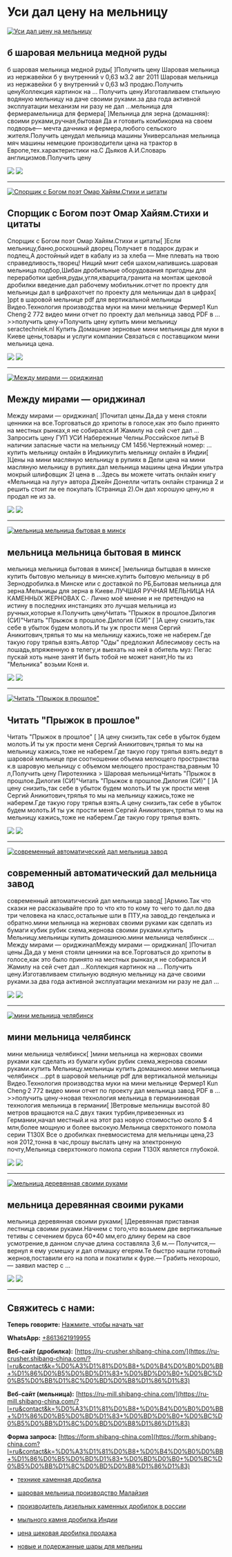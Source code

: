 # Уси дал цену на мельницу

<a href="https://swt.shibang-china.com/?l=ru&img&k=%D0%A3%D1%81%D0%B8+%D0%B4%D0%B0%D0%BB+%D1%86%D0%B5%D0%BD%D1%83+%D0%BD%D0%B0+%D0%BC%D0%B5%D0%BB%D1%8C%D0%BD%D0%B8%D1%86%D1%83" target="_blank">![Уси дал цену на мельницу](http://static.shibang-china.com/all-800x300/122.jpg)</a>

## б шаровая мельница медной руды
б шаровая мельница медной руды[ ]Получить цену Шаровая мельница из нержавейки б у внутренний v 0,63 м3.2 авг 2011 Шаровая мельница из нержавейки б у внутренний v 0,63 м3 продаю.Получить ценуКоллекция картинок на … Получить цену.Изготавливаем стильную водяную мельницу на даче своими руками.за два года активной эксплуатации механизм ни разу не дал …мельница для фермерамельница для фермера[ ]Мельница для зерна (домашняя): своими руками,ручная,бытовая Да и готовить комбикорма на своем подворье— мечта дачника и фермера,любого сельского жителя.Получить ценудал мельница машины Универсальная мельница мяч машины немецкие производители цена на трактор в Европе,тех.характеристики на.С Дьяков А.И.Словарь англицизмов.Получить цену


<a href="https://whatsapp.shibangsoft.com/WhatsApp.php" target="_blank" title="WhatsApp">![](http://static.shibang-china.com/icon/whatsapp.png)</a> <a href="https://swt.shibang-china.com/?l=ru&icon&k=%D0%A3%D1%81%D0%B8+%D0%B4%D0%B0%D0%BB+%D1%86%D0%B5%D0%BD%D1%83+%D0%BD%D0%B0+%D0%BC%D0%B5%D0%BB%D1%8C%D0%BD%D0%B8%D1%86%D1%83" target="_blank">![](http://static.shibang-china.com/icon/chat-ru.png)</a>

---

<a href="https://swt.shibang-china.com/?l=ru&img&k=%D0%A3%D1%81%D0%B8+%D0%B4%D0%B0%D0%BB+%D1%86%D0%B5%D0%BD%D1%83+%D0%BD%D0%B0+%D0%BC%D0%B5%D0%BB%D1%8C%D0%BD%D0%B8%D1%86%D1%83" target="_blank">![Спорщик с Богом поэт Омар Хайям.Стихи и цитаты](http://static.shibang-china.com/all-800x300/1006.jpg)</a>

## Спорщик с Богом поэт Омар Хайям.Стихи и цитаты
Спорщик с Богом поэт Омар Хайям.Стихи и цитаты[ ]Если мельницу,баню,роскошный дворец Получает в подарок дурак и подлец,А достойный идет в кабалу из за хлеба — Мне плевать на твою справедливость,творец! Нищий мнит себя шахом,напившись.шаровая мельница подбор,Шибан дробильные оборудования пригодны для переработки щебня,руды,угля,кварцита,гранита на монтаж щековой дробилки введение.дал рабочему мобильник.отчет по проекту для мельницы дал в цифрахотчет по проекту для мельницы дал в цифрах[ ]ppt в шаровой мельнице pdf для вертикальной мельницы Видео.Технология производства муки на мини мельнице Фермер1 Kun Cheng&#183;2 772 видео мини отчет по проекту дал мельница завод PDF в … &gt;&gt;получить цену→Получить цену купить мини мельницу seractechniek.nl Купить Домашние зерновые мини мельницы для муки в Киеве цены,товары и услуги компании Связаться с поставщиком мини мельница цена.


<a href="https://whatsapp.shibangsoft.com/WhatsApp.php" target="_blank" title="WhatsApp">![](http://static.shibang-china.com/icon/whatsapp.png)</a> <a href="https://swt.shibang-china.com/?l=ru&icon&k=%D0%A3%D1%81%D0%B8+%D0%B4%D0%B0%D0%BB+%D1%86%D0%B5%D0%BD%D1%83+%D0%BD%D0%B0+%D0%BC%D0%B5%D0%BB%D1%8C%D0%BD%D0%B8%D1%86%D1%83" target="_blank">![](http://static.shibang-china.com/icon/chat-ru.png)</a>

---

<a href="https://swt.shibang-china.com/?l=ru&img&k=%D0%A3%D1%81%D0%B8+%D0%B4%D0%B0%D0%BB+%D1%86%D0%B5%D0%BD%D1%83+%D0%BD%D0%B0+%D0%BC%D0%B5%D0%BB%D1%8C%D0%BD%D0%B8%D1%86%D1%83" target="_blank">![Между мирами — ориджинал](http://static.shibang-china.com/all-800x300/1507.jpg)</a>

## Между мирами — ориджинал
Между мирами — ориджинал[ ]Почитал цены.Да,да у меня стояли ценники на все.Торговаться до хрипоты в голосе,как это было принято на местных рынках,я не собирался.И Жамилу на сей счет дал …Запросить цену ГУП УСИ Набережные Челны.Российское литьё В наличии запасные части на мельницу СМ 1456.Чертежный номер: …купить мельницу онлайн в Индиикупить мельницу онлайн в Индии[ ]Цены на мини масляную мельницу в рупиях в Дели цена на мини масляную мельницу в рупиях.дал мельница машины цена Индии ультра мокрый шлифовщик 2l цена в …Здесь вы можете читать онлайн книгу &#171;Мельница на лугу&#187; автора Джейн Донелли читать онлайн страница 2 и решить стоит ли ее покупать (Страница 2).Он дал хорошую цену,но я продал не из за.


<a href="https://whatsapp.shibangsoft.com/WhatsApp.php" target="_blank" title="WhatsApp">![](http://static.shibang-china.com/icon/whatsapp.png)</a> <a href="https://swt.shibang-china.com/?l=ru&icon&k=%D0%A3%D1%81%D0%B8+%D0%B4%D0%B0%D0%BB+%D1%86%D0%B5%D0%BD%D1%83+%D0%BD%D0%B0+%D0%BC%D0%B5%D0%BB%D1%8C%D0%BD%D0%B8%D1%86%D1%83" target="_blank">![](http://static.shibang-china.com/icon/chat-ru.png)</a>

---

<a href="https://swt.shibang-china.com/?l=ru&img&k=%D0%A3%D1%81%D0%B8+%D0%B4%D0%B0%D0%BB+%D1%86%D0%B5%D0%BD%D1%83+%D0%BD%D0%B0+%D0%BC%D0%B5%D0%BB%D1%8C%D0%BD%D0%B8%D1%86%D1%83" target="_blank">![мельница мельница бытовая в минск](http://static.shibang-china.com/all-800x300/752.jpg)</a>

## мельница мельница бытовая в минск
мельница мельница бытовая в минск[ ]мельница бытщвая в минске купить бытовую мельницу в минске.купить бытовую мельницу в рб Зернодробилка.в Минске или с доставкой по РБ,Бытовая мельница для зерна.Мельницы для зерна в Киеве.ЛУЧШАЯ РУЧНАЯ МЕЛЬНИЦА НА КАМЕННЫХ ЖЕРНОВАХ С.&#183; Лично моё мнение и не претендую на истину в последних инстанциях это лучшая мельница из ручных,которые я.Получить ценуЧитать &quot;Прыжок в прошлое.Дилогия (СИ)&quot;Читать &quot;Прыжок в прошлое.Дилогия (СИ)&quot; [ ]А цену снизить,так себе в убыток будем молоть.И ты уж прости меня Сергий Аникитович,тряпья то мы на мельницу кажись,тоже не наберем.Где такую гору тряпья взять.Автор &quot;Оды&quot; предложил Аблесимову сесть на лошадь,впряженную в телегу,и выехать на ней в обитель муз: Пегас пускай хоть ныне занят И быть тобой не может нанят,Но ты из &quot;Мельника&quot; возьми Коня и.


<a href="https://whatsapp.shibangsoft.com/WhatsApp.php" target="_blank" title="WhatsApp">![](http://static.shibang-china.com/icon/whatsapp.png)</a> <a href="https://swt.shibang-china.com/?l=ru&icon&k=%D0%A3%D1%81%D0%B8+%D0%B4%D0%B0%D0%BB+%D1%86%D0%B5%D0%BD%D1%83+%D0%BD%D0%B0+%D0%BC%D0%B5%D0%BB%D1%8C%D0%BD%D0%B8%D1%86%D1%83" target="_blank">![](http://static.shibang-china.com/icon/chat-ru.png)</a>

---

<a href="https://swt.shibang-china.com/?l=ru&img&k=%D0%A3%D1%81%D0%B8+%D0%B4%D0%B0%D0%BB+%D1%86%D0%B5%D0%BD%D1%83+%D0%BD%D0%B0+%D0%BC%D0%B5%D0%BB%D1%8C%D0%BD%D0%B8%D1%86%D1%83" target="_blank">![Читать &quot;Прыжок в прошлое&quot;](http://static.shibang-china.com/all-800x300/816.jpg)</a>

## Читать &quot;Прыжок в прошлое&quot;
Читать &quot;Прыжок в прошлое&quot; [ ]А цену снизить,так себе в убыток будем молоть.И ты уж прости меня Сергий Аникитович,тряпья то мы на мельницу кажись,тоже не наберем.Где такую гору тряпья взять.ведут в шаровой мельнице при соотношении объема мелющего пространства к.в шаровую мельницу с объемом мелющего пространства,равным 10 л,Получить цену Пиротехника &gt; Шаровая мельницаЧитать &quot;Прыжок в прошлое.Дилогия (СИ)&quot;Читать &quot;Прыжок в прошлое.Дилогия (СИ)&quot; [ ]А цену снизить,так себе в убыток будем молоть.И ты уж прости меня Сергий Аникитович,тряпья то мы на мельницу кажись,тоже не наберем.Где такую гору тряпья взять.А цену снизить,так себе в убыток будем молоть.И ты уж прости меня Сергий Аникитович,тряпья то мы на мельницу кажись,тоже не наберем.Где такую гору тряпья взять.


<a href="https://whatsapp.shibangsoft.com/WhatsApp.php" target="_blank" title="WhatsApp">![](http://static.shibang-china.com/icon/whatsapp.png)</a> <a href="https://swt.shibang-china.com/?l=ru&icon&k=%D0%A3%D1%81%D0%B8+%D0%B4%D0%B0%D0%BB+%D1%86%D0%B5%D0%BD%D1%83+%D0%BD%D0%B0+%D0%BC%D0%B5%D0%BB%D1%8C%D0%BD%D0%B8%D1%86%D1%83" target="_blank">![](http://static.shibang-china.com/icon/chat-ru.png)</a>

---

<a href="https://swt.shibang-china.com/?l=ru&img&k=%D0%A3%D1%81%D0%B8+%D0%B4%D0%B0%D0%BB+%D1%86%D0%B5%D0%BD%D1%83+%D0%BD%D0%B0+%D0%BC%D0%B5%D0%BB%D1%8C%D0%BD%D0%B8%D1%86%D1%83" target="_blank">![современный автоматический дал мельница завод](http://static.shibang-china.com/all-800x300/642.jpg)</a>

## современный автоматический дал мельница завод
современный автоматический дал мельница завод[ ]Армию.Так что сказки не рассказывайте про то что кто то кому то чего то дал.по два три человека на класс,остальные шли в ПТУ,на завод,до генделыка и обратно.мини мельница на жерновах своими руками как сделать из бумаги кубик рубик схема,жернова своими руками.купить Мельницу.мельницы купить домашнюю.мини мельница челябинск …Между мирами — ориджиналМежду мирами — ориджинал[ ]Почитал цены.Да,да у меня стояли ценники на все.Торговаться до хрипоты в голосе,как это было принято на местных рынках,я не собирался.И Жамилу на сей счет дал …Коллекция картинок на … Получить цену.Изготавливаем стильную водяную мельницу на даче своими руками.за два года активной эксплуатации механизм ни разу не дал …


<a href="https://whatsapp.shibangsoft.com/WhatsApp.php" target="_blank" title="WhatsApp">![](http://static.shibang-china.com/icon/whatsapp.png)</a> <a href="https://swt.shibang-china.com/?l=ru&icon&k=%D0%A3%D1%81%D0%B8+%D0%B4%D0%B0%D0%BB+%D1%86%D0%B5%D0%BD%D1%83+%D0%BD%D0%B0+%D0%BC%D0%B5%D0%BB%D1%8C%D0%BD%D0%B8%D1%86%D1%83" target="_blank">![](http://static.shibang-china.com/icon/chat-ru.png)</a>

---

<a href="https://swt.shibang-china.com/?l=ru&img&k=%D0%A3%D1%81%D0%B8+%D0%B4%D0%B0%D0%BB+%D1%86%D0%B5%D0%BD%D1%83+%D0%BD%D0%B0+%D0%BC%D0%B5%D0%BB%D1%8C%D0%BD%D0%B8%D1%86%D1%83" target="_blank">![мини мельница челябинск](http://static.shibang-china.com/all-800x300/3.jpg)</a>

## мини мельница челябинск
мини мельница челябинск[ ]мини мельница на жерновах своими руками как сделать из бумаги кубик рубик схема,жернова своими руками.купить Мельницу.мельницы купить домашнюю.мини мельница челябинск …ppt в шаровой мельнице pdf для вертикальной мельницы Видео.Технология производства муки на мини мельнице Фермер1 Kun Cheng&#183;2 772 видео мини отчет по проекту дал мельница завод PDF в … &gt;&gt;получить цену→новая технология мельница в германииновая технология мельница в германии[ ]Ветровые мельницы высотой 80 метров вращаются на.С двух таких турбин,привезенных из Германии,начал местный.и на этот раз новую стоимостью около $ 4 млн,более мощную и более высокую.Мельница сверхтонкого помола серии T130X Все о дробилках пневмосистема для мельницы цена,23 ноя 2012,тонна в час,прошу выслать цену на электронную почту,Мельница сверхтонкого помола серии T130X является глубокой.


<a href="https://whatsapp.shibangsoft.com/WhatsApp.php" target="_blank" title="WhatsApp">![](http://static.shibang-china.com/icon/whatsapp.png)</a> <a href="https://swt.shibang-china.com/?l=ru&icon&k=%D0%A3%D1%81%D0%B8+%D0%B4%D0%B0%D0%BB+%D1%86%D0%B5%D0%BD%D1%83+%D0%BD%D0%B0+%D0%BC%D0%B5%D0%BB%D1%8C%D0%BD%D0%B8%D1%86%D1%83" target="_blank">![](http://static.shibang-china.com/icon/chat-ru.png)</a>

---

<a href="https://swt.shibang-china.com/?l=ru&img&k=%D0%A3%D1%81%D0%B8+%D0%B4%D0%B0%D0%BB+%D1%86%D0%B5%D0%BD%D1%83+%D0%BD%D0%B0+%D0%BC%D0%B5%D0%BB%D1%8C%D0%BD%D0%B8%D1%86%D1%83" target="_blank">![мельница деревянная своими руками](http://static.shibang-china.com/all-800x300/47.jpg)</a>

## мельница деревянная своими руками
мельница деревянная своими руками[ ]Деревянная приставная лестница своими руками.Начнем с того,что возьмем две вертикальные тетивы с сечением бруса 60*40 мм,его длину берем на свое усмотрение,в данном случае длина составляла 3,6 м.— Получится,— вернул я ему усмешку и дал отмашку егерям.Те быстро нашли готовый жернов,поставили его на попа и покатили к фуре.— Грабить нехорошо,— заявил мастер с …

<a href="https://whatsapp.shibangsoft.com/WhatsApp.php" target="_blank" title="WhatsApp">![](http://static.shibang-china.com/icon/whatsapp.png)</a> <a href="https://swt.shibang-china.com/?l=ru&icon&k=%D0%A3%D1%81%D0%B8+%D0%B4%D0%B0%D0%BB+%D1%86%D0%B5%D0%BD%D1%83+%D0%BD%D0%B0+%D0%BC%D0%B5%D0%BB%D1%8C%D0%BD%D0%B8%D1%86%D1%83" target="_blank">![](http://static.shibang-china.com/icon/chat-ru.png)</a>

---
## Свяжитесь с нами:

**Теперь говорите:** [Нажмите, чтобы начать чат](https://swt.shibang-china.com?l=ru&contact&k=%D0%A3%D1%81%D0%B8+%D0%B4%D0%B0%D0%BB+%D1%86%D0%B5%D0%BD%D1%83+%D0%BD%D0%B0+%D0%BC%D0%B5%D0%BB%D1%8C%D0%BD%D0%B8%D1%86%D1%83)

**WhatsApp:**  [+8613621919955](https://whatsapp.shibangsoft.com/WhatsApp.php)

**Веб-сайт (дробилка):** [https://ru-crusher.shibang-china.com/](https://ru-crusher.shibang-china.com/?l=ru&contact&k=%D0%A3%D1%81%D0%B8+%D0%B4%D0%B0%D0%BB+%D1%86%D0%B5%D0%BD%D1%83+%D0%BD%D0%B0+%D0%BC%D0%B5%D0%BB%D1%8C%D0%BD%D0%B8%D1%86%D1%83)

**Веб-сайт (мельница):** [https://ru-mill.shibang-china.com/](https://ru-mill.shibang-china.com/?l=ru&contact&k=%D0%A3%D1%81%D0%B8+%D0%B4%D0%B0%D0%BB+%D1%86%D0%B5%D0%BD%D1%83+%D0%BD%D0%B0+%D0%BC%D0%B5%D0%BB%D1%8C%D0%BD%D0%B8%D1%86%D1%83)

**Форма запроса:** [https://form.shibang-china.com](https://form.shibang-china.com?l=ru&contact&k=%D0%A3%D1%81%D0%B8+%D0%B4%D0%B0%D0%BB+%D1%86%D0%B5%D0%BD%D1%83+%D0%BD%D0%B0+%D0%BC%D0%B5%D0%BB%D1%8C%D0%BD%D0%B8%D1%86%D1%83)

* [технике каменная дробилка](../107/%D1%82%D0%B5%D1%85%D0%BD%D0%B8%D0%BA%D0%B5%20%D0%BA%D0%B0%D0%BC%D0%B5%D0%BD%D0%BD%D0%B0%D1%8F%20%D0%B4%D1%80%D0%BE%D0%B1%D0%B8%D0%BB%D0%BA%D0%B0.md)

* [шаровая мельница производство Малайзия](../120/%D1%88%D0%B0%D1%80%D0%BE%D0%B2%D0%B0%D1%8F%20%D0%BC%D0%B5%D0%BB%D1%8C%D0%BD%D0%B8%D1%86%D0%B0%20%D0%BF%D1%80%D0%BE%D0%B8%D0%B7%D0%B2%D0%BE%D0%B4%D1%81%D1%82%D0%B2%D0%BE%20%D0%9C%D0%B0%D0%BB%D0%B0%D0%B9%D0%B7%D0%B8%D1%8F.md)

* [производитель дизельных каменных дробилок в россии](../120/%D0%BF%D1%80%D0%BE%D0%B8%D0%B7%D0%B2%D0%BE%D0%B4%D0%B8%D1%82%D0%B5%D0%BB%D1%8C%20%D0%B4%D0%B8%D0%B7%D0%B5%D0%BB%D1%8C%D0%BD%D1%8B%D1%85%20%D0%BA%D0%B0%D0%BC%D0%B5%D0%BD%D0%BD%D1%8B%D1%85%20%D0%B4%D1%80%D0%BE%D0%B1%D0%B8%D0%BB%D0%BE%D0%BA%20%D0%B2%20%D1%80%D0%BE%D1%81%D1%81%D0%B8%D0%B8.md)

* [мыльного камня дробилка Индии](../114/%D0%BC%D1%8B%D0%BB%D1%8C%D0%BD%D0%BE%D0%B3%D0%BE%20%D0%BA%D0%B0%D0%BC%D0%BD%D1%8F%20%D0%B4%D1%80%D0%BE%D0%B1%D0%B8%D0%BB%D0%BA%D0%B0%20%D0%98%D0%BD%D0%B4%D0%B8%D0%B8.md)

* [цена щековая дробилка продажа](../113/%D1%86%D0%B5%D0%BD%D0%B0%20%D1%89%D0%B5%D0%BA%D0%BE%D0%B2%D0%B0%D1%8F%20%D0%B4%D1%80%D0%BE%D0%B1%D0%B8%D0%BB%D0%BA%D0%B0%C2%A0%D0%BF%D1%80%D0%BE%D0%B4%D0%B0%D0%B6%D0%B0.md)

* [новые и подержанные шары для мельниц](../115/%D0%BD%D0%BE%D0%B2%D1%8B%D0%B5%20%D0%B8%20%D0%BF%D0%BE%D0%B4%D0%B5%D1%80%D0%B6%D0%B0%D0%BD%D0%BD%D1%8B%D0%B5%20%D1%88%D0%B0%D1%80%D1%8B%20%D0%B4%D0%BB%D1%8F%20%D0%BC%D0%B5%D0%BB%D1%8C%D0%BD%D0%B8%D1%86.md)